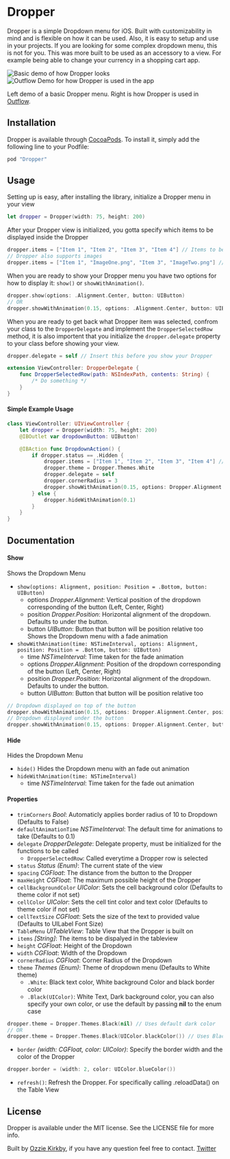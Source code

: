 # Dropper
Dropper is a simple Dropdown menu for iOS. Built with customizability in mind and is flexible on how it can be used. Also, it is easy to setup and use in your projects. If you are looking for some complex dropdown menu, this is not for you. This was more built to be used as an accessory to a view. For example being able to change your currency in a shopping cart app. 

![Basic demo of how Dropper looks](https://raw.githubusercontent.com/kirkbyo/Dropper/master/Pod/Assets/White-DropdownBasic.mov.gif)
![Outflow Demo for how Dropper is used in the app](https://raw.githubusercontent.com/kirkbyo/Dropper/master/Pod/Assets/DropperOutflowDemo.mov.gif)

Left demo of a basic Dropper menu. Right is how Dropper is used in [Outflow](http://outflowapp.com/).

## Installation

Dropper is available through [CocoaPods](http://cocoapods.org). To install
it, simply add the following line to your Podfile:

```ruby
pod "Dropper"
```

## Usage

Setting up is easy, after installing the library, initialize a Dropper menu in your view
```swift
let dropper = Dropper(width: 75, height: 200)
```
After your Dropper view is initialized, you gotta specify which items to be displayed inside the Dropper
```swift
dropper.items = ["Item 1", "Item 2", "Item 3", "Item 4"] // Items to be displayed 
// Dropper also supports images
dropper.items = ["Item 1", "ImageOne.png", "Item 3", "ImageTwo.png"] // Images can be mixed with text items 
```
When you are ready to show your Dropper menu you have two options for how to display it: `show()` or `showWithAnimation()`.
```Swift
dropper.show(options: .Alignment.Center, button: UIButton)
// OR
dropper.showWithAnimation(0.15, options: .Alignment.Center, button: UIButton)
```
When you are ready to get back what Dropper item was selected, confrom your class to the `DropperDelegate` and implement the `DropperSelectedRow` method, it is also importent that you initialize the `dropper.delegate` property to your class before showing your view.
```Swift
dropper.delegate = self // Insert this before you show your Dropper

extension ViewController: DropperDelegate {
    func DropperSelectedRow(path: NSIndexPath, contents: String) {
        /* Do something */
    }
}
```

#### Simple Example Usage
```swift
class ViewController: UIViewController {
    let dropper = Dropper(width: 75, height: 200)
    @IBOutlet var dropdownButton: UIButton!

    @IBAction func DropdownAction() {
        if dropper.status == .Hidden {
            dropper.items = ["Item 1", "Item 2", "Item 3", "Item 4"] // Item displayed
            dropper.theme = Dropper.Themes.White
            dropper.delegate = self
            dropper.cornerRadius = 3
            dropper.showWithAnimation(0.15, options: Dropper.Alignment.Center, button: dropdownButton)
        } else {
            dropper.hideWithAnimation(0.1)
        }
    }
}
```

## Documentation

#### Show
Shows the Dropdown Menu
- `show(options: Alignment, position: Position = .Bottom, button: UIButton)`
  - options *Dropper.Alignment*: Vertical position of the dropdown corresponding of the button (Left, Center, Right)
  - position *Dropper.Position*: Horizontal alignment of the dropdown. Defaults to under the button.
  - button *UIButton*: Button that button will be position relative too
Shows the Dropdown menu with a fade animation
- `showWithAnimation(time: NSTimeInterval, options: Alignment, position: Position = .Bottom, button: UIButton)`
  - time *NSTimeInterval*: Time taken for the fade animation
  - options *Dropper.Alignment*: Position of the dropdown corresponding of the button (Left, Center, Right)
  - position *Dropper.Position*: Horizontal alignment of the dropdown. Defaults to under the button.
  - button *UIButton*: Button that button will be position relative too

```Swift
// Dropdown displayed on top of the button
dropper.showWithAnimation(0.15, options: Dropper.Alignment.Center, position: .Top, button: button)
// Dropdown displayed under the button
dropper.showWithAnimation(0.15, options: Dropper.Alignment.Center, button: button)
```

#### Hide
Hides the Dropdown Menu
- `hide()`
Hides the Dropdown menu with an fade out animation
- `hideWithAnimation(time: NSTimeInterval)`
    - time *NSTimeInterval*: Time taken for the fade out animation

#### Properties 
- `trimCorners` *Bool*: Automaticly applies border radius of 10 to Dropdown (Defaults to False)
- `defaultAnimationTime` *NSTimeInterval*: The default time for animations to take (Defaults to 0.1)
- `delegate` *DropperDelegate*: Delegate property, must be initialized for the functions to be called
    - `DropperSelectedRow`: Called everytime a Dropper row is selected
- `status` *Status (Enum)*: The current state of the view
- `spacing` *CGFloat*: The distance from the button to the Dropper
- `maxHeight` *CGFloat*: The maximum possible height of the Dropper
- `cellBackgroundColor` *UIColor*: Sets the cell background color (Defaults to theme color if not set)
- `cellColor` *UIColor*: Sets the cell tint color and text color (Defaults to theme color if not set)
- `cellTextSize` *CGFloat*: Sets the size of the text to provided value (Defaults to UILabel Font Size)
- `TableMenu` *UITableView*: Table View that the Dropper is built on
- `items` *[String]*: The items to be dispalyed in the tableview
- `height` *CGFloat*: Height of the Dropdown
- `width` *CGFloat*: Width of the Dropdown
- `cornerRadius` *CGFloat*: Corner Radius of the Dropdown
- `theme` *Themes (Enum)*: Theme of dropdown menu (Defaults to White theme)
    - `.White`: Black text color, White background Color and black border color
    - `.Black(UIColor)`: White Text, Dark background color, you can also specify your own color, or use the default by passing **nil** to the enum case
```Swift
dropper.theme = Dropper.Themes.Black(nil) // Uses default dark color
// OR
dropper.theme = Dropper.Themes.Black(UIColor.blackColor()) // Uses Black UIColor
```
- `border` *(width: CGFloat, color: UIColor)*: Specify the border width and the color of the Dropper
```Swift
dropper.border = (width: 2, color: UIColor.blueColor())
```

- `refresh()`: Refresh the Dropper. For specifically calling .reloadData() on the Table View

## License

Dropper is available under the MIT license. See the LICENSE file for more info.

Built by [Ozzie Kirkby](http://kirkbyo.com/), if you have any question feel free to contact. [Twitter](https://twitter.com/kirkbyo_)

